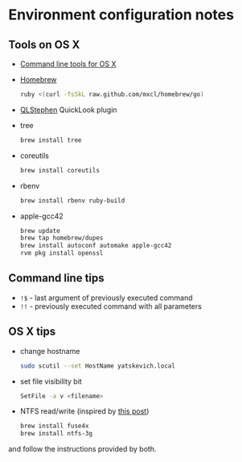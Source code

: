 # Environment configuration notes

## Tools on OS X

* [Command line tools for OS X](https://developer.apple.com/downloads/index.action)
* [Homebrew](http://mxcl.github.com/homebrew/)

    ```sh
    ruby <(curl -fsSkL raw.github.com/mxcl/homebrew/go)
    ```
* [QLStephen](http://whomwah.github.com/qlstephen/) QuickLook plugin
* tree

    ```sh
    brew install tree
    ```
* coreutils

    ```sh
    brew install coreutils
    ```
* rbenv

    ```sh
    brew install rbenv ruby-build
    ```
* apple-gcc42

   ```sh
   brew update
   brew tap homebrew/dupes
   brew install autoconf automake apple-gcc42
   rvm pkg install openssl
   ```

## Command line tips

* `!$` - last argument of previously executed command
* `!!` - previously executed command with all parameters

## OS X tips

* change hostname

    ```sh
    sudo scutil --set HostName yatskevich.local
    ```
* set file visibility bit

    ```sh
    SetFile -a v <filename>
    ```
* NTFS read/write (inspired by [this post](http://crosstown.coolestguyplanettech.com/os-x/44-how-to-write-to-a-ntfs-drive-from-os-x))

    ```sh
    brew install fuse4x
    brew install ntfs-3g
    ```
and follow the instructions provided by both.
